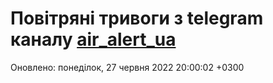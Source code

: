 # Повітряні тривоги з telegram каналу [air_alert_ua](https://t.me/air_alert_ua)

Оновлено:
понеділок, 27 червня 2022 20:00:02 +0300
